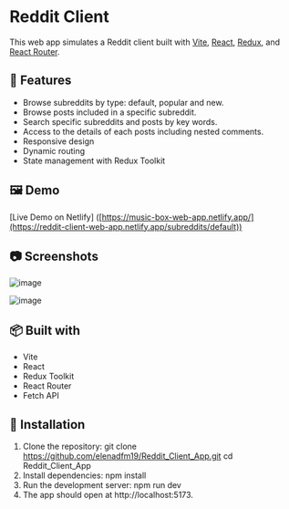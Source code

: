 # Reddit Client

This web app simulates a Reddit client built with [Vite](https://vitejs.dev/), [React](https://reactjs.org/), [Redux](https://redux.js.org/), and [React Router](https://reactrouter.com/). 

## 🚀 Features

- Browse subreddits by type: default, popular and new.
- Browse posts included in a specific subreddit.
- Search specific subreddits and posts by key words.
- Access to the details of each posts including nested comments.
- Responsive design
- Dynamic routing
- State management with Redux Toolkit

## 🖼️ Demo
[Live Demo on Netlify] ([https://music-box-web-app.netlify.app/](https://reddit-client-web-app.netlify.app/subreddits/default))

## 📷 Screenshots
![image](https://github.com/user-attachments/assets/8680ce39-f2b3-4f6d-8f71-f5f0612e5160)


![image](https://github.com/user-attachments/assets/f3709fec-3a38-4054-a417-5dd4205b8c3f)


## 📦 Built with

- Vite
- React
- Redux Toolkit
- React Router
- Fetch API

## 🔧 Installation

1. Clone the repository:
git clone https://github.com/elenadfm19/Reddit_Client_App.git
cd Reddit_Client_App
2. Install dependencies:
npm install
3. Run the development server:
npm run dev
4. The app should open at http://localhost:5173.

